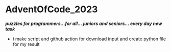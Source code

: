 # AdventOfCode_2023
***puzzles for programmers...for all... juniors and seniors... every day new task***
 - i make script and github action for download input and create python file for my result